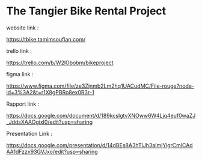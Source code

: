 <h1>The Tangier Bike Rental Project</h1>


website link :

https://tbike.tamimsoufian.com/

trello link :

https://trello.com/b/W2lObobm/bikeproject


figma link :

https://www.figma.com/file/ze3Zjnmb2Lm2hq1UACudMC/File-rouge?node-id=3%3A2&t=r1X8gPBRo8ex0R3r-1

Rapport link :

https://docs.google.com/document/d/189kcsIgtvXNOww6W4Ljq4euf0waZJ_JddsXAAOgixl0/edit?usp=sharing

Presentation Link :

https://docs.google.com/presentation/d/14dBEs8A3hTlJh3aImjYigrCmlCAdAA1dFzzx93GVJxo/edit?usp=sharing